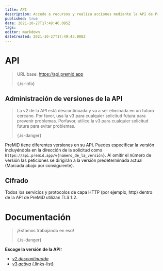 ```yaml
---
title: API
description: Accede a recursos y realiza acciones mediante la API de PreMiD
published: true
date: 2021-10-27T17:49:46.095Z
tags: 
editor: markdown
dateCreated: 2021-10-27T17:49:43.008Z
---
```


# API

> URL base: https://api.premid.app 
> 
> {.is-info}

## Administración de versiones de la API
> La v2 de la API está descontinuada y va a ser eliminada en un futuro cercano. Por favor, usa la v3 para cualquier solicitud futura para prevenir problemas. Porfavor, utilice la v3 para cualquier solicitud futura para evitar problemas. 
> 
> {.is-danger}

PreMiD tiene diferentes versiones en su API. Puedes especificar la versión incluyéndola en la dirección de la solicitud como `https://api.premid.app/v{número_de_la_versión}`. Al omitir el número de versión las peticiones se dirigirán a la versión predeterminada actual (Marcada abajo por consiguiente).

## Cifrado

Todos los servicios y protocolos de capa HTTP (por ejemplo, http) dentro de la API de PreMiD utilizan TLS 1.2.

# Documentación
> ¡Estamos trabajando en eso! 
> 
> {.is-danger}

**Escoge la versión de la API:**
- [v2 *descontinuada*](/dev/api/v2)
- [v3 *activa*](/dev/api/v3)
{.links-list}